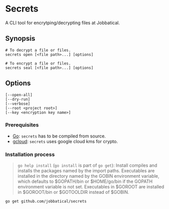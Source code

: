 # Secrets
A CLI tool for encrytping/decrypting files at Jobbatical.

## Synopsis
```
# To decrypt a file or files.
secrets open [<file path>...] [options]

# To encrypt a file or files.
secrets seal [<file path>...] [options]
```

## Options
```
[--open-all]
[--dry-run]
[--verbose]
[--root <project root>]
[--key <encryption key name>]
```

### Prerequisites
- [Go](https://golang.org/): `secrets` has to be compiled from source.
- [gcloud](https://cloud.google.com/sdk/install): `secrets` uses google cloud kms for crypto.

### Installation process

> `go help install` (`go install` is part of `go get`):
> Install compiles and installs the packages named by the import paths.
> Executables are installed in the directory named by the GOBIN environment variable, which defaults to $GOPATH/bin or $HOME/go/bin if the GOPATH environment variable is not set. Executables in $GOROOT are installed in $GOROOT/bin or $GOTOOLDIR instead of $GOBIN.

```
go get github.com/jobbatical/secrets
```
